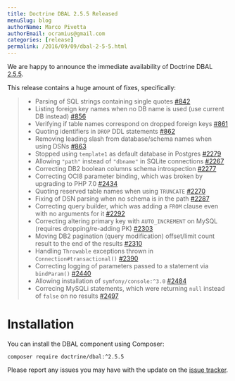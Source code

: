 ```yaml
---
title: Doctrine DBAL 2.5.5 Released
menuSlug: blog
authorName: Marco Pivetta
authorEmail: ocramius@gmail.com
categories: [release]
permalink: /2016/09/09/dbal-2-5-5.html
---
```

We are happy to announce the immediate availability of Doctrine DBAL
[2.5.5](https://github.com/doctrine/dbal/releases/tag/v2.5.5).

This release contains a huge amount of fixes, specifically:

> -   Parsing of SQL strings containing single quotes
>     [\#842](https://github.com/doctrine/common/pull/842)
> -   Listing foreign key names when no DB name is used (use current DB
>     instead) [\#856](https://github.com/doctrine/common/pull/856)
> -   Verifying if table names correspond on dropped foreign keys
>     [\#861](https://github.com/doctrine/common/pull/861)
> -   Quoting identifiers in `DROP` DDL statements
>     [\#862](https://github.com/doctrine/common/pull/862)
> -   Removing leading slash from database/schema names when using DSNs
>     [\#863](https://github.com/doctrine/common/pull/863)
> -   Stopped using `template1` as default database in Postgres
>     [\#2279](https://github.com/doctrine/common/pull/2279)
> -   Allowing `"path"` instead of `"dbname"` in SQLite connections
>     [\#2267](https://github.com/doctrine/common/pull/2267)
> -   Correcting DB2 boolean columns schema introspection
>     [\#2277](https://github.com/doctrine/common/pull/2277)
> -   Correcting OCI8 parameter binding, which was broken by upgrading
>     to PHP 7.0 [\#2434](https://github.com/doctrine/common/pull/2434)
> -   Quoting reserved table names when using `TRUNCATE`
>     [\#2270](https://github.com/doctrine/common/pull/2270)
> -   Fixing of DSN parsing when no schema is in the path
>     [\#2287](https://github.com/doctrine/common/pull/2287)
> -   Correcting query builder, which was adding a `FROM` clause even
>     with no arguments for it
>     [\#2292](https://github.com/doctrine/common/pull/2292)
> -   Correcting altering primary key with `AUTO_INCREMENT` on MySQL
>     (requires dropping/re-adding PK)
>     [\#2303](https://github.com/doctrine/common/pull/2303)
> -   Moving DB2 pagination (query modification) offset/limit count
>     result to the end of the results
>     [\#2310](https://github.com/doctrine/common/pull/2310)
> -   Handling `Throwable` exceptions thrown in
>     `Connection#transactional()`
>     [\#2390](https://github.com/doctrine/common/pull/2390)
> -   Correcting logging of parameters passed to a statement via
>     `bindParam()`
>     [\#2440](https://github.com/doctrine/common/pull/2440)
> -   Allowing installation of `symfony/console:^3.0`
>     [\#2484](https://github.com/doctrine/common/pull/2484)
> -   Correcing MySQLi statements, which were returning `null` instead
>     of `false` on no results
>     [\#2497](https://github.com/doctrine/common/pull/2497)

Installation
============

You can install the DBAL component using Composer:

~~~~ {.sourceCode .shell}
composer require doctrine/dbal:^2.5.5
~~~~

Please report any issues you may have with the update on the [issue
tracker](https://github.com/doctrine/dbal/issues).
